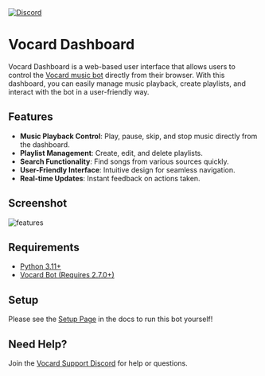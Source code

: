 <a href="https://discord.gg/wRCgB7vBQv">
    <img src="https://img.shields.io/discord/811542332678996008?color=7289DA&label=Support&logo=discord&style=for-the-badge" alt="Discord">
</a>


# Vocard Dashboard
Vocard Dashboard is a web-based user interface that allows users to control the [Vocard music bot](https://github.com/ChocoMeow/Vocard) directly from their browser. With this dashboard, you can easily manage music playback, create playlists, and interact with the bot in a user-friendly way.

## Features
- **Music Playback Control**: Play, pause, skip, and stop music directly from the dashboard.
- **Playlist Management**: Create, edit, and delete playlists.
- **Search Functionality**: Find songs from various sources quickly.
- **User-Friendly Interface**: Intuitive design for seamless navigation.
- **Real-time Updates**: Instant feedback on actions taken.

## Screenshot
![features](https://github.com/user-attachments/assets/9e329cd7-a9af-43ff-9096-7e4eae9d28a5)

## Requirements
* [Python 3.11+](https://www.python.org/downloads/)
* [Vocard Bot (Requires 2.7.0+)](https://github.com/ChocoMeow/Vocard)

## Setup
Please see the [Setup Page](https://docs.vocard.xyz/latest/dashboard/setup) in the docs to run this bot yourself!

## Need Help?
Join the [Vocard Support Discord](https://discord.gg/wRCgB7vBQv) for help or questions.
